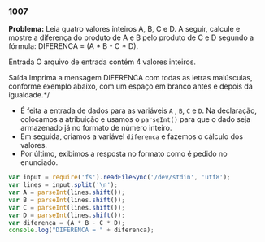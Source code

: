 ### 1007

**Problema:** Leia quatro valores inteiros A, B, C e D. A seguir, calcule e mostre a diferença do produto de A e B pelo produto de C e D segundo a fórmula: DIFERENCA = (A * B - C * D).

Entrada
O arquivo de entrada contém 4 valores inteiros.

Saída
Imprima a mensagem DIFERENCA com todas as letras maiúsculas, conforme exemplo abaixo, com um espaço em branco antes e depois da igualdade.*/

- É feita a entrada de dados para as variáveis `A` , `B`, `C` e `D`. Na declaração, colocamos a atribuição e usamos o `parseInt()` para que o dado seja armazenado já no formato de número inteiro.
- Em seguida, criamos a variável `diferenca` e fazemos o cálculo dos valores.
- Por último, exibimos a resposta no formato como é pedido no enunciado.

```jsx
var input = require('fs').readFileSync('/dev/stdin', 'utf8');
var lines = input.split('\n');
var A = parseInt(lines.shift());
var B = parseInt(lines.shift());
var C = parseInt(lines.shift());
var D = parseInt(lines.shift());
var diferenca = (A * B - C * D);
console.log("DIFERENCA = " + diferenca);
```